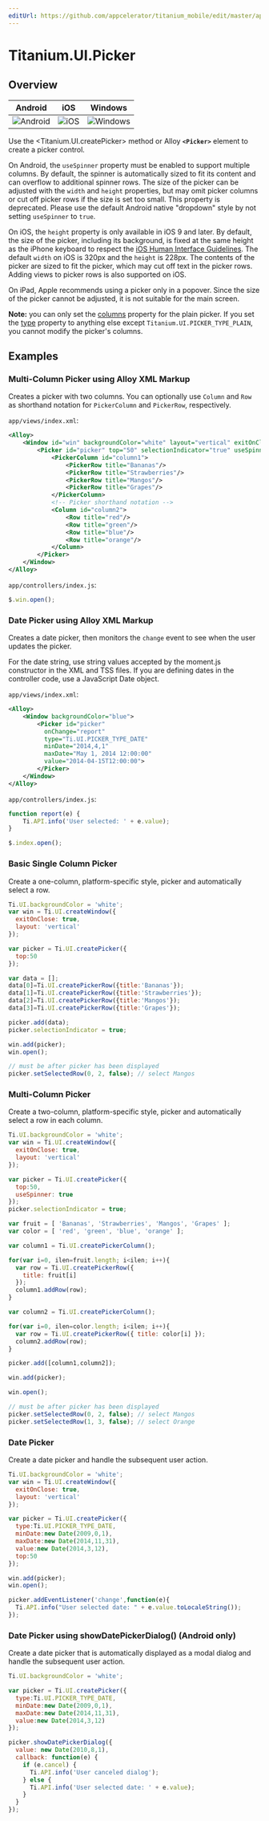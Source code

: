 ```yaml
---
editUrl: https://github.com/appcelerator/titanium_mobile/edit/master/apidoc/Titanium/UI/Picker.yml
---
```

# Titanium.UI.Picker

<TypeHeader/>

## Overview

| Android | iOS | Windows |
| ------- | --- | ------- |
| ![Android](./picker_android.png) | ![iOS](./picker_ios.png) | ![Windows](./picker_wp.gif) |

Use the <Titanium.UI.createPicker> method or Alloy **`<Picker>`** element to create a picker control.

On Android, the `useSpinner` property must be enabled to support multiple columns.
By default, the spinner is automatically sized to fit its content and can overflow
to additional spinner rows. The size of the picker can be adjusted with the `width`
and `height` properties, but may omit picker columns or cut off picker rows
if the size is set too small. This property is deprecated. Please use the default
Android native "dropdown" style by not setting `useSpinner` to `true`.

On iOS, the `height` property is only available in iOS 9 and later.
By default, the size of the picker, including its background, is fixed at the
same height as the iPhone keyboard to respect the
[iOS Human Interface Guidelines](https://developer.apple.com/ios/human-interface-guidelines/overview/themes/#//apple_ref/doc/uid/TP40006556-CH15-SW3).
The default `width` on iOS is 320px and the `height` is 228px.
The contents of the picker are sized to fit the picker, which may cut off text
in the picker rows. Adding views to picker rows is also supported on iOS.

On iPad, Apple recommends using a picker only in a popover.  Since the size of the picker
cannot be adjusted, it is not suitable for the main screen.

**Note:** you can only set the [columns](Titanium.UI.Picker.columns) property for the plain picker.
If you set the [type](Titanium.UI.Picker.type) property to anything else except
`Titanium.UI.PICKER_TYPE_PLAIN`, you cannot modify the picker's columns.

## Examples

### Multi-Column Picker using Alloy XML Markup

Creates a picker with two columns.  You can optionally use `Column` and `Row` as shorthand
notation for `PickerColumn` and `PickerRow`, respectively.

`app/views/index.xml`:
``` xml
<Alloy>
    <Window id="win" backgroundColor="white" layout="vertical" exitOnClose="true">
        <Picker id="picker" top="50" selectionIndicator="true" useSpinner="true">
            <PickerColumn id="column1">
                <PickerRow title="Bananas"/>
                <PickerRow title="Strawberries"/>
                <PickerRow title="Mangos"/>
                <PickerRow title="Grapes"/>
            </PickerColumn>
            <!-- Picker shorthand notation -->
            <Column id="column2">
                <Row title="red"/>
                <Row title="green"/>
                <Row title="blue"/>
                <Row title="orange"/>
            </Column>
        </Picker>
    </Window>
</Alloy>
```

`app/controllers/index.js`:
``` js
$.win.open();
```

### Date Picker using Alloy XML Markup

Creates a date picker, then monitors the `change` event to see when the user updates the picker.

For the date string, use string values accepted by the moment.js constructor in the XML and TSS files.
If you are defining dates in the controller code, use a JavaScript Date object.

`app/views/index.xml`:
``` xml
<Alloy>
    <Window backgroundColor="blue">
        <Picker id="picker"
          onChange="report"
          type="Ti.UI.PICKER_TYPE_DATE"
          minDate="2014,4,1"
          maxDate="May 1, 2014 12:00:00"
          value="2014-04-15T12:00:00">
        </Picker>
    </Window>
</Alloy>
```

`app/controllers/index.js`:
``` js
function report(e) {
    Ti.API.info('User selected: ' + e.value);
}

$.index.open();
```

### Basic Single Column Picker

Create a one-column, platform-specific style, picker and automatically select a row.

``` js
Ti.UI.backgroundColor = 'white';
var win = Ti.UI.createWindow({
  exitOnClose: true,
  layout: 'vertical'
});

var picker = Ti.UI.createPicker({
  top:50
});

var data = [];
data[0]=Ti.UI.createPickerRow({title:'Bananas'});
data[1]=Ti.UI.createPickerRow({title:'Strawberries'});
data[2]=Ti.UI.createPickerRow({title:'Mangos'});
data[3]=Ti.UI.createPickerRow({title:'Grapes'});

picker.add(data);
picker.selectionIndicator = true;

win.add(picker);
win.open();

// must be after picker has been displayed
picker.setSelectedRow(0, 2, false); // select Mangos
```

### Multi-Column Picker

Create a two-column, platform-specific style, picker and automatically select a row in
each column.

``` js
Ti.UI.backgroundColor = 'white';
var win = Ti.UI.createWindow({
  exitOnClose: true,
  layout: 'vertical'
});

var picker = Ti.UI.createPicker({
  top:50,
  useSpinner: true
});
picker.selectionIndicator = true;

var fruit = [ 'Bananas', 'Strawberries', 'Mangos', 'Grapes' ];
var color = [ 'red', 'green', 'blue', 'orange' ];

var column1 = Ti.UI.createPickerColumn();

for(var i=0, ilen=fruit.length; i<ilen; i++){
  var row = Ti.UI.createPickerRow({
    title: fruit[i]
  });
  column1.addRow(row);
}

var column2 = Ti.UI.createPickerColumn();

for(var i=0, ilen=color.length; i<ilen; i++){
  var row = Ti.UI.createPickerRow({ title: color[i] });
  column2.addRow(row);
}

picker.add([column1,column2]);

win.add(picker);

win.open();

// must be after picker has been displayed
picker.setSelectedRow(0, 2, false); // select Mangos
picker.setSelectedRow(1, 3, false); // select Orange
```

### Date Picker

Create a date picker and handle the subsequent user action.

``` js
Ti.UI.backgroundColor = 'white';
var win = Ti.UI.createWindow({
  exitOnClose: true,
  layout: 'vertical'
});

var picker = Ti.UI.createPicker({
  type:Ti.UI.PICKER_TYPE_DATE,
  minDate:new Date(2009,0,1),
  maxDate:new Date(2014,11,31),
  value:new Date(2014,3,12),
  top:50
});

win.add(picker);
win.open();

picker.addEventListener('change',function(e){
  Ti.API.info("User selected date: " + e.value.toLocaleString());
});
```

### Date Picker using showDatePickerDialog() (Android only)

Create a date picker that is automatically displayed as a modal dialog and handle the
subsequent user action.

``` js
Ti.UI.backgroundColor = 'white';

var picker = Ti.UI.createPicker({
  type:Ti.UI.PICKER_TYPE_DATE,
  minDate:new Date(2009,0,1),
  maxDate:new Date(2014,11,31),
  value:new Date(2014,3,12)
});

picker.showDatePickerDialog({
  value: new Date(2010,8,1),
  callback: function(e) {
    if (e.cancel) {
      Ti.API.info('User canceled dialog');
    } else {
      Ti.API.info('User selected date: ' + e.value);
    }
  }
});
```

<ApiDocs/>
